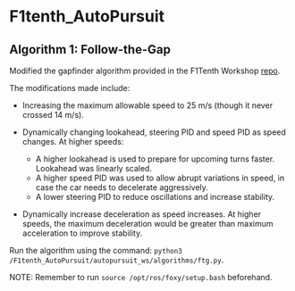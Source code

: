 # F1tenth_AutoPursuit

## Algorithm 1: Follow-the-Gap
Modified the gapfinder algorithm provided in the F1Tenth Workshop [repo](https://github.com/NTU-Autonomous-Racing-Team/F1Tenth_Workshop/blob/main/f1tenth_simulator/gap_finder_base.py).

The modifications made include:

- Increasing the maximum allowable speed to 25 m/s (though it never crossed 14 m/s).
- Dynamically changing lookahead, steering PID and speed PID as speed changes. At higher speeds:

    - A higher lookahead is used to prepare for upcoming turns faster. Lookahead was linearly scaled.
    - A higher speed PID was used to allow abrupt variations in speed, in case the car needs to decelerate aggressively.
    - A lower steering PID to reduce oscillations and increase stability.

- Dynamically increase deceleration as speed increases. At higher speeds, the maximum deceleration would be greater than maximum acceleration to improve stability.

Run the algorithm using the command:
`python3 /F1tenth_AutoPursuit/autopursuit_ws/algorithms/ftg.py`.

NOTE: Remember to run `source /opt/ros/foxy/setup.bash` beforehand.